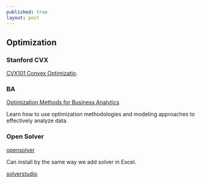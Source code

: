```yaml
---
published: true
layout: post
---
```

## Optimization


### Stanford CVX
[CVX101 Convex Optimizatio](https://lagunita.stanford.edu/courses/Engineering/CVX101/Winter2014/info/).


### BA

[Optimization Methods for Business Analytics](https://www.edx.org/course/optimization-methods-business-analytics-mitx-15-053x?utm_medium=email&utm_source=sailthru&utm_content=course-announcements-mailing-list&utm_campaign=studentnewsletter-20160830-control&utm_term=Newsletter%20Users%20v2)



Learn how to use optimization methodologies and modeling approaches to effectively analyze data.


### Open Solver

[opensolver](http://opensolver.org/using-opensolver/)

Can install by the same way we add solver in Excel.

[solverstudio](http://solverstudio.org/download-install/)
